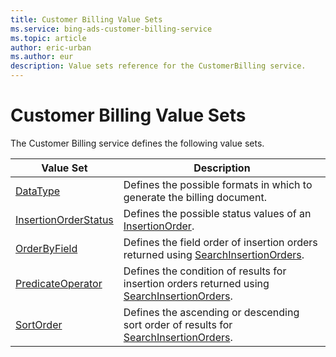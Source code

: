```yaml
---
title: Customer Billing Value Sets
ms.service: bing-ads-customer-billing-service
ms.topic: article
author: eric-urban
ms.author: eur
description: Value sets reference for the CustomerBilling service.
---
```

# Customer Billing Value Sets
The Customer Billing service defines the following value sets.

|Value Set|Description|
|---|---|
|[DataType](datatype.md)|Defines the possible formats in which to generate the billing document.|
|[InsertionOrderStatus](insertionorderstatus.md)|Defines the possible status values of an [InsertionOrder](bingads/customer-billing-service/insertionorder.md).|
|[OrderByField](orderbyfield.md)|Defines the field order of insertion orders returned using [SearchInsertionOrders](bingads/customer-billing-service/searchinsertionorders.md).|
|[PredicateOperator](predicateoperator.md)|Defines the condition of results for insertion orders returned using [SearchInsertionOrders](bingads/customer-billing-service/searchinsertionorders.md).|
|[SortOrder](sortorder.md)|Defines the ascending or descending sort order of results for [SearchInsertionOrders](bingads/customer-billing-service/searchinsertionorders.md).|
